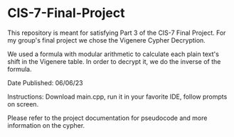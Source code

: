 # CIS-7-Final-Project
This repository is meant for satisfying Part 3 of the CIS-7 Final Project. For my group's final project we chose the Vigenere Cypher Decryption. 

We used a formula with modular arithmetic to calculate each plain text's shift in the Vigenere table. In order to decrypt it, we do the inverse of the formula.

Date Published: 06/06/23

Instructions:
Download main.cpp, run it in your favorite IDE, follow prompts on screen.

Please refer to the project documentation for pseudocode and more information on the cypher.

